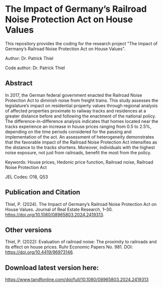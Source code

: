 # The Impact of Germany’s Railroad Noise Protection Act on House Values

This repository provides the coding for the research project "The Impact of Germany’s Railroad Noise Protection Act on House Values".

Author: Dr. Patrick Thiel

Code author: Dr. Patrick Thiel

## Abstract

In 2017, the German federal government enacted the Railroad Noise Protection Act to diminish noise from freight trains. This study assesses the legislature’s impact on residential property values through regional analysis of affected properties proximate to railway tracks and residences at a greater distance before and following the enactment of the national policy. The difference-in-difference analysis indicates that homes located near the tracks experience an increase in house prices ranging from 0.5 to 2.5%, depending on the time periods considered for the passing and implementation of the act. An assessment of heterogeneity demonstrates that the favorable impact of the Railroad Noise Protection Act intensifies as the distance to the tracks shortens. Moreover, individuals with the highest noise exposure, not just from railroads, benefit the most from the policy.

Keywords: House prices, Hedonic price function, Railroad noise, Railroad Noise Protection Act

JEL Codes: O18, Q53

## Publication and Citation

Thiel, P. (2024). The Impact of Germany’s Railroad Noise Protection Act on House Values. Journal of Real Estate Research, 1–30. https://doi.org/10.1080/08965803.2024.2419313.

## Other versions

Thiel, P. (2022): Evaluation of railroad noise: The proximity to railroads and its effect on house prices. Ruhr Economic Papers No. 981. DOI:  https://doi.org/10.4419/96973146.

## Download latest version here:

https://www.tandfonline.com/doi/full/10.1080/08965803.2024.2419313
